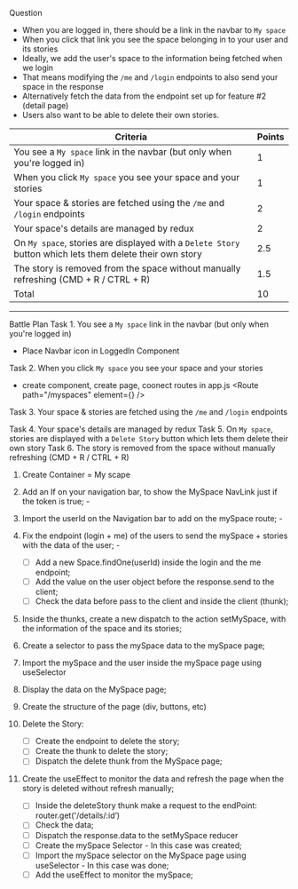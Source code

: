Question

- When you are logged in, there should be a link in the navbar to `My space`
- When you click that link you see the space belonging in to your user and its stories
- Ideally, we add the user's space to the information being fetched when we login
- That means modifying the `/me` and `/login` endpoints to also send your space in the response
- Alternatively fetch the data from the endpoint set up for feature #2 (detail page)
- Users also want to be able to delete their own stories.

| Criteria                                                                                                 | Points |
| -------------------------------------------------------------------------------------------------------- | ------ |
| You see a `My space` link in the navbar (but only when you're logged in)                                 | 1      |
| When you click `My space` you see your space and your stories                                            | 1      |
| Your space & stories are fetched using the `/me` and `/login` endpoints                                  | 2      |
| Your space's details are managed by redux                                                                | 2      |
| On `My space`, stories are displayed with a `Delete Story` button which lets them delete their own story | 2.5    |
| The story is removed from the space without manually refreshing (CMD + R / CTRL + R)                     | 1.5    |
| Total                                                                                                    | 10     |

---

Battle Plan
Task 1. You see a `My space` link in the navbar (but only when you're logged in)

- Place Navbar icon in LoggedIn Component
  <NavbarItem path="/myspaces" linkText="MySpaces" />

Task 2. When you click `My space` you see your space and your stories

- create component, create page, coonect routes in app.js
  <Route path="/myspaces" element={<MySpace />} />

Task 3. Your space & stories are fetched using the `/me` and `/login` endpoints

Task 4. Your space's details are managed by redux
Task 5. On `My space`, stories are displayed with a `Delete Story` button which lets them delete their own story
Task 6. The story is removed from the space without manually refreshing (CMD + R / CTRL + R)

1. Create Container = My scape

1. Add an If on your navigation bar, to show the MySpace NavLink just if the token is true; -
1. Import the userId on the Navigation bar to add on the mySpace route; -
1. Fix the endpoint (login + me) of the users to send the mySpace + stories with the data of the user; -
   - [ ] Add a new Space.findOne(userId) inside the login and the me endpoint;
   - [ ] Add the value on the user object before the response.send to the client;
   - [ ] Check the data before pass to the client and inside the client (thunk);
1. Inside the thunks, create a new dispatch to the action setMySpace, with the information of the space and its stories;
1. Create a selector to pass the mySpace data to the mySpace page;
1. Import the mySpace and the user inside the mySpace page using useSelector
1. Display the data on the MySpace page;
1. Create the structure of the page (div, buttons, etc)
1. Delete the Story:
   - [ ] Create the endpoint to delete the story;
   - [ ] Create the thunk to delete the story;
   - [ ] Dispatch the delete thunk from the MySpace page;
1. Create the useEffect to monitor the data and refresh the page when the story is deleted without refresh manually;
   - [ ] Inside the deleteStory thunk make a request to the endPoint: router.get('/details/:id’)
   - [ ] Check the data;
   - [ ] Dispatch the response.data to the setMySpace reducer
   - [ ] Create the mySpace Selector - In this case was created;
   - [ ] Import the mySpace selector on the MySpace page using useSelector - In this case was done;
   - [ ] Add the useEffect to monitor the mySpace;
